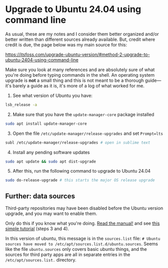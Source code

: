 # Upgrade to Ubuntu 24.04 using command line

As usual, these are my notes and I consider them better organized and/or better written than
different sources already available. But, credit where credit is due, the page below was my main
source for this:

https://itsfoss.com/upgrade-ubuntu-version/#method-2-upgrade-to-ubuntu-2404-using-command-line

Make sure you look at many references and are absolutely sure of what you're doing before typing
commands in the shell. An operating system upgrade is **not** a small thing and this is not meant
to be a thorough guide—it's barely a guide as it is, it's more of a log of what worked for me.


1. See what version of Ubuntu you have: 

```Bash
lsb_release -a

```

2. Make sure that you have the `update-manager-core` package installed

```Bash
sudo apt install update-manager-core
```

3. Open the file `/etc/update-manager/release-upgrades` and set `Prompt=lts`

```Bash
subl /etc/update-manager/release-upgrades # open in sublime text
```

4. Install any pending software updates

```Bash
sudo apt update && sudo apt dist-upgrade
```

5. After this, run the following command to upgrade to Ubuntu 24.04

```Bash
sudo do-release-upgrade # this starts the major OS release upgrade
```

## Further: data sources

Third-party repositories may have been disabled before the Ubuntu version upgrade, and you may want
to enable them.

Only do this if you know what you're doing. [Read the manual!][man_sources_list] and 
see [this simple tutorial][manage_repos] (steps 3 and 4).

In this version of ubuntu, this message is in the `sources.list` file: `# Ubuntu sources have moved
to /etc/apt/sources.list.d/ubuntu.sources`. Seems like the file `ubuntu.sources` only covers basic
ubuntu things, and the sources for third party apps are all in separate entries in the
`/etc/apt/sources.list.` directory.

[man_sources_list]: https://manpages.ubuntu.com/manpages/xenial/man5/sources.list.5.html
[manage_repos]: https://jumpcloud.com/blog/how-to-manage-apt-repositories-debian-ubuntu
